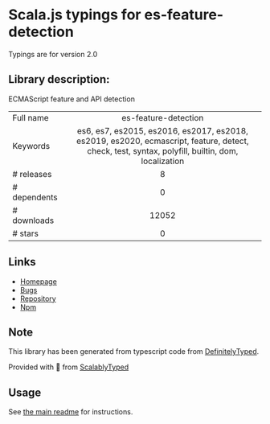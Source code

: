 
# Scala.js typings for es-feature-detection

Typings are for version 2.0

## Library description:
ECMAScript feature and API detection

|                    |                 |
| ------------------ | :-------------: |
| Full name          | es-feature-detection |
| Keywords           | es6, es7, es2015, es2016, es2017, es2018, es2019, es2020, ecmascript, feature, detect, check, test, syntax, polyfill, builtin, dom, localization |
| # releases         | 8 |
| # dependents       | 0 |
| # downloads        | 12052 |
| # stars            | 0 |

## Links
- [Homepage](https://github.com/Tokimon/es-feature-detection#readme)
- [Bugs](https://github.com/Tokimon/es-feature-detection/issues)
- [Repository](https://github.com/Tokimon/es-feature-detection)
- [Npm](https://www.npmjs.com/package/es-feature-detection)
    


## Note
This library has been generated from typescript code from [DefinitelyTyped](https://definitelytyped.org).

Provided with :purple_heart: from [ScalablyTyped](https://github.com/oyvindberg/ScalablyTyped)

## Usage
See [the main readme](../../readme.md) for instructions.


